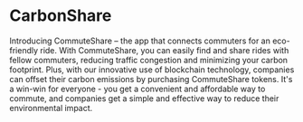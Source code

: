 # CarbonShare
Introducing CommuteShare – the app that connects commuters for an eco-friendly ride. With CommuteShare, you can easily find and share rides with fellow commuters, reducing traffic congestion and minimizing your carbon footprint. Plus, with our innovative use of blockchain technology, companies can offset their carbon emissions by purchasing CommuteShare tokens. It's a win-win for everyone - you get a convenient and affordable way to commute, and companies get a simple and effective way to reduce their environmental impact.
